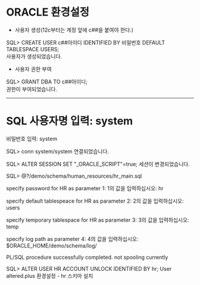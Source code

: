# ORACLE 환경설정

* 사용자 생성(12c부터는 계정 앞에 c##을 붙여야 한다.)

SQL> CREATE USER c##아이디 IDENTIFIED BY 비밀번호 DEFAULT TABLESPACE USERS;<br>
사용자가 생성되었습니다.<br>

* 사용자 권한 부여

SQL> GRANT DBA TO c##아이디;<br>
권한이 부여되었습니다.

-------------------------------------------------------
# SQL 사용자명 입력: system
비밀번호 입력: system

SQL> conn system/system
연결되었습니다.

SQL> ALTER SESSION SET "_ORACLE_SCRIPT"=true;
세션이 변경되었습니다.

SQL> @?/demo/schema/human_resources/hr_main.sql

specify password for HR as parameter 1:
1의 값을 입력하십시오: hr

specify default tablespeace for HR as parameter 2:
2의 값을 입력하십시오: users

specify temporary tablespace for HR as parameter 3:
3의 값을 입력하십시오: temp

specify log path as parameter 4:
4의 값을 입력하십시오: $ORACLE_HOME/demo/schema/log/

PL/SQL procedure successfully completed.
not spooling currently

SQL> ALTER USER HR ACCOUNT UNLOCK IDENTIFIED BY hr;
User altered.plus 환경설정 - hr 스키마 설치

